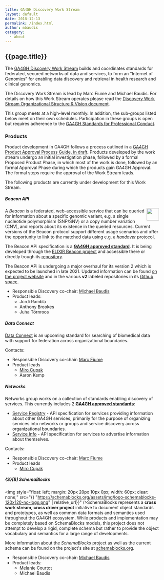 ```yaml
---
title: GA4GH Discovery Work Stream
layout: default
date: 2018-12-13
permalink: /index.html
author: mbaudis
category:
  - about
---
```


## {{page.title}}

The [GA4GH Discovery Work Stream](https://ga4gh-discovery.github.io) builds and coordinates standards for federated, secured networks of data and services, to form an “Internet of Genomics” for enabling data discovery and retrieval in health research and clinical genomics.

The Discovery Work Stream is lead by Marc Fiume and Michael Baudis. For details on how this Work Stream operates please read the [Discovery Work Stream Organizational Structure & Vision document](https://docs.google.com/document/d/1WFjZ9yBx8Vxn97QORRNQN7O3DBnhpwEUX2mK7f2C4EA/edit?ts=59ed3535#).

This group meets at a high-level monthly. In addition, the sub-groups listed below meet on their own schedules. Participation in these groups is open but requires adherence to the [GA4GH Standards for Professional Conduct](https://www.ga4gh.org/docs/GA4GH-Standards-for-Professional-Conduct_22-Jan-2018.pdf).

### Products

Product development in GA4GH follows a process outlined in a [GA4GH Product Approval Process Guide, in draft](https://docs.google.com/document/d/1UUJSnsPw32W5r1jaJ0vI11X0LLLygpAC9TNosjSge_w/edit#heading=h.tyqycskyykwh). Products developed by the work stream undergo an initial investigation phase, followed by a formal Proposed Product Phase, in which most of the work is done, followed by an formal Approval Phase during which the products gain GA4GH Approval. The formal steps require the approval of the Work Stream leads.

The following products are currently under development for this Work Stream. 

##### Beacon API

<a href="https://beacon-project.io" target="_blank"><img style="float: right; width: 40px; clear: none" src="{{ '/assets/img/logo_beacon.png' | relative_url }}" /></a>A _Beacon_ is a federated, web-accessible service that can be queried for information about a specific genomic variant, e.g. a single nucleotide polymorphism (SNP/SNV) or a copy number variation (CNV), and reports about its existence in the queried resources. Current versions of the Beacon protocol support different usage scenarios and offer the opportunity to link to the matched data using e.g. a [_handover_](https://beacon-project.io/roadmap/handover.html) protocol.

The Beacon API specification is a [__GA4GH approved standard__](https://www.ga4gh.org/genomic-data-toolkit/). It is being developed through the [ELIXIR Beacon project](https://beacon-project.io) and accessible there or directly trough its [repository](https://github.com/ga4gh-beacon/).

The Beacon API is undergoing a major overhaul for its version 2 which is expected to be launched in late 2021. Updated information can be found [on the project website](https://beacon-project.io) and in the various **v2** labeled repositories in its [Github space](https://github.com/ga4gh-beacon/).

* Responsible Discovery co-chair: [Michael Baudis](https://info.baudisgroup.org/group/Michael_Baudis/)
* Product leads:
    - Jordi Rambla
    - Anthony Brookes
    - Juha Törnroos

##### Data Connect

[Data Connect](https://github.com/ga4gh-discovery/data-connect/) is an upcoming standard for searching of biomedical data with support for federation across organizational boundaries.

Contacts:

* Responsible Discovery co-chair: [Marc Fiume](/people/Marc-Fiume/)
* Product leads
    - [Miro Cupak](/people/Miro-Cupak/)
    - Aaron Kemp

##### Networks

Networks group works on a collection of standards enabling discovery of services. This currently includes 2 [__GA4GH approved standards__](https://www.ga4gh.org/genomic-data-toolkit/):

- [Service Registry](https://github.com/ga4gh-discovery/ga4gh-service-registry) - API specification for services providing information about other GA4GH services, primarily for the purpose of organizing services into networks or groups and service discovery across organizational boundaries.
- [Service Info](https://github.com/ga4gh-discovery/ga4gh-service-info) - API specification for services to advertise information about themselves.


Contacts:

* Responsible Discovery co-chair: [Marc Fiume](/people/Marc-Fiume/)
* Product leads
    - [Miro Cupak](/people/Miro-Cupak/)

##### {S}[B] SchemaBlocks

<img style="float: left; margin: 20px 20px 10px 0px; width: 60px; clear: none;" src="{{ "https://schemablocks.org/assets/img/logo-schemablocks-120x120-no-logo.png" | relative_url}}" />SchemaBlocks represents a __cross work stream, cross driver project__ initiative to document object standards and prototypes, as well as common data formats and semantics used throughout the GA4GH ecosystem. While products and implementation may be completely based on SchemaBlocks models, this project does not attempt to develop a rigid, complete schema but rather to provide the object vocabulary and semantics for a large range of developments.

More information about the _SchemaBlocks_ project as well as the current schema can be found on the project's site at [schemablocks.org](https://schemablocks.org).

* Responsible Discovery co-chair: [Michael Baudis](https://info.baudisgroup.org/group/Michael_Baudis/)
* Product leads:
    - Melanie Courtot
    - Michael Baudis


